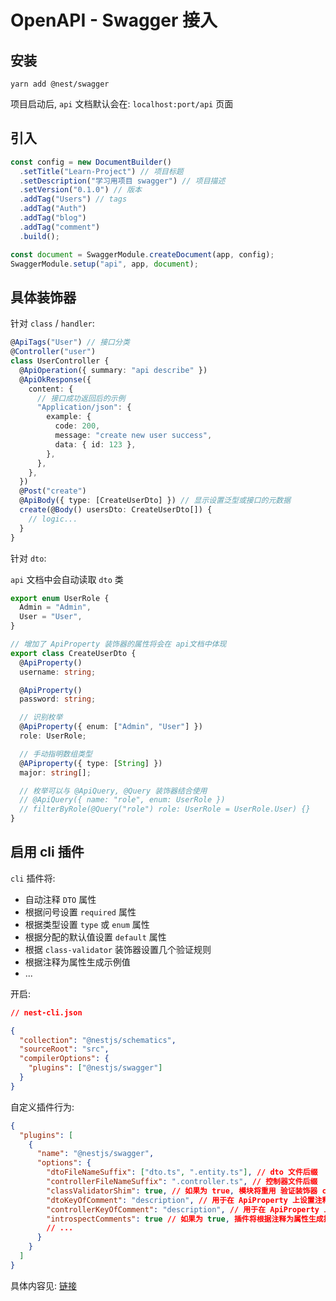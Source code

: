 # OpenAPI - Swagger 接入

## 安装

`yarn add @nest/swagger`

项目启动后, `api` 文档默认会在: `localhost:port/api` 页面

## 引入

```ts
const config = new DocumentBuilder()
  .setTitle("Learn-Project") // 项目标题
  .setDescription("学习用项目 swagger") // 项目描述
  .setVersion("0.1.0") // 版本
  .addTag("Users") // tags
  .addTag("Auth")
  .addTag("blog")
  .addTag("comment")
  .build();

const document = SwaggerModule.createDocument(app, config);
SwaggerModule.setup("api", app, document);
```

## 具体装饰器

针对 `class` / `handler`:

```ts
@ApiTags("User") // 接口分类
@Controller("user")
class UserController {
  @ApiOperation({ summary: "api describe" })
  @ApiOkResponse({
    content: {
      // 接口成功返回后的示例
      "Application/json": {
        example: {
          code: 200,
          message: "create new user success",
          data: { id: 123 },
        },
      },
    },
  })
  @Post("create")
  @ApiBody({ type: [CreateUserDto] }) // 显示设置泛型或接口的元数据
  create(@Body() usersDto: CreateUserDto[]) {
    // logic...
  }
}
```

针对 `dto`:

`api` 文档中会自动读取 `dto` 类

```ts
export enum UserRole {
  Admin = "Admin",
  User = "User",
}

// 增加了 ApiProperty 装饰器的属性将会在 api文档中体现
export class CreateUserDto {
  @ApiProperty()
  username: string;

  @ApiProperty()
  password: string;

  // 识别枚举
  @ApiProperty({ enum: ["Admin", "User"] })
  role: UserRole;

  // 手动指明数组类型
  @APiproperty({ type: [String] })
  major: string[];

  // 枚举可以与 @ApiQuery, @Query 装饰器结合使用
  // @ApiQuery({ name: "role", enum: UserRole })
  // filterByRole(@Query("role") role: UserRole = UserRole.User) {}
}
```

## 启用 cli 插件

`cli` 插件将:

- 自动注释 `DTO` 属性
- 根据问号设置 `required` 属性
- 根据类型设置 `type` 或 `enum` 属性
- 根据分配的默认值设置 `default` 属性
- 根据 `class-validator` 装饰器设置几个验证规则
- 根据注释为属性生成示例值
- ...

开启:

```json
// nest-cli.json

{
  "collection": "@nestjs/schematics",
  "sourceRoot": "src",
  "compilerOptions": {
    "plugins": ["@nestjs/swagger"]
  }
}
```

自定义插件行为:

```json
{
  "plugins": [
    {
      "name": "@nestjs/swagger",
      "options": {
        "dtoFileNameSuffix": ["dto.ts", ".entity.ts"], // dto 文件后缀
        "controllerFileNameSuffix": ".controller.ts", // 控制器文件后缀
        "classValidatorShim": true, // 如果为 true, 模块将重用 验证装饰器 class-validator
        "dtoKeyOfComment": "description", // 用于在 ApiProperty 上设置注释文本的属性键 for dto
        "controllerKeyOfComment": "description", // 用于在 ApiProperty 上设置注释文本的属性键 for controller
        "introspectComments": true // 如果为 true, 插件将根据注释为属性生成描述值和示例值
        // ...
      }
    }
  ]
}
```

具体内容见: [链接](https://nest.nodejs.cn/openapi/cli-plugin)

